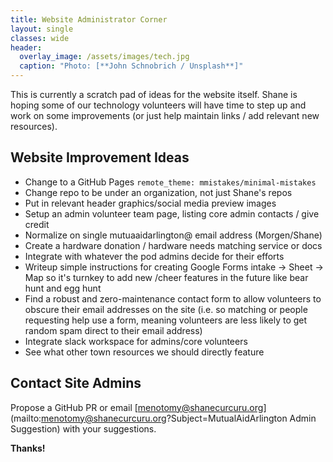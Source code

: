 ```yaml
---
title: Website Administrator Corner
layout: single
classes: wide
header:
  overlay_image: /assets/images/tech.jpg
  caption: "Photo: [**John Schnobrich / Unsplash**]"
---
```


This is currently a scratch pad of ideas for the website itself.  Shane is hoping some of our technology volunteers will have time to step up and work on some improvements (or just help maintain links / add relevant new resources).

## Website Improvement Ideas

- Change to a GitHub Pages `remote_theme: mmistakes/minimal-mistakes`
- Change repo to be under an organization, not just Shane's repos
- Put in relevant header graphics/social media preview images
- Setup an admin volunteer team page, listing core admin contacts / give credit
- Normalize on single mutuaaidarlington@ email address (Morgen/Shane)
- Create a hardware donation / hardware needs matching service or docs
- Integrate with whatever the pod admins decide for their efforts
- Writeup simple instructions for creating Google Forms intake -> Sheet -> Map so it's turnkey to add new /cheer features in the future like bear hunt and egg hunt
- Find a robust and zero-maintenance contact form to allow volunteers to obscure their email addresses on the site (i.e. so matching or people requesting help use a form, meaning volunteers are less likely to get random spam direct to their email address)
- Integrate slack workspace for admins/core volunteers
- See what other town resources we should directly feature

## Contact Site Admins 

Propose a GitHub PR or email [menotomy@shanecurcuru.org](mailto:menotomy@shanecurcuru.org?Subject=MutualAidArlington Admin Suggestion) with your suggestions.

**Thanks!**